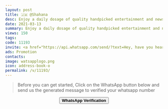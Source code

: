 ```yaml
---
layout: post
title: 🇯🇲 @Shahana
desc: Enjoy a daily dosage of quality handpicked entertainment and news Via our WhatsApp Status updates
date: 2021-03-13
summary: Enjoy a daily dosage of quality handpicked entertainment and news Via your whatsApp status, Her iD code is 11193 she is a proud member since
views: 150
tags: 
code: 11193
invite: <a href="https://api.whatsapp.com/send/?text=Hey, have you heard about this WhatsApp TV. Check out their website https://www.watsapp.tv/code and if you want to join use my code 11193 because I'm a member" class="page-scroll">Invite Friends</a>
ads: Promotion
contacts: 
image: watsapplogo.png
icon: address-book-o
permalink: /v/11193/
---
```


>Before you can get started, Click on the WhatsApp button below and send us the generated message to verified your whatsapp number
   
<center><a href="https://api.whatsapp.com/send?phone={{site.tell}}&text=ID 11193 Invited Me" class="page-scroll"><button class="btn btn-outline btn-xl" id="#signup"><strong>WhatsApp Verification</strong></button></a></center>
